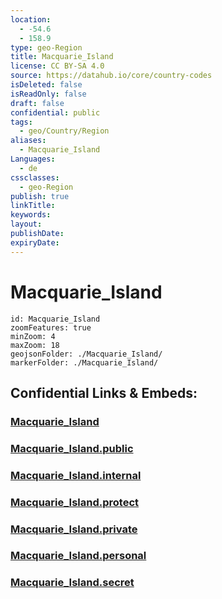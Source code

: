 ```yaml
---
location:
  - -54.6
  - 158.9
type: geo-Region
title: Macquarie_Island
license: CC BY-SA 4.0
source: https://datahub.io/core/country-codes
isDeleted: false
isReadOnly: false
draft: false
confidential: public
tags:
  - geo/Country/Region
aliases:
  - Macquarie_Island
Languages:
  - de
cssclasses:
  - geo-Region
publish: true
linkTitle:
keywords:
layout:
publishDate:
expiryDate:
---
```


# Macquarie_Island

```leaflet
id: Macquarie_Island
zoomFeatures: true 
minZoom: 4 
maxZoom: 18
geojsonFolder: ./Macquarie_Island/
markerFolder: ./Macquarie_Island/
```


## Confidential Links & Embeds: 

### [Macquarie_Island](/_Standards/Earth/Continent/Australasia/Australia/Counties/Macquarie_Island.md) 

### [Macquarie_Island.public](/_public/Earth/Continent/Australasia/Australia/Counties/Macquarie_Island.public.md) 

### [Macquarie_Island.internal](/_internal/Earth/Continent/Australasia/Australia/Counties/Macquarie_Island.internal.md) 

### [Macquarie_Island.protect](/_protect/Earth/Continent/Australasia/Australia/Counties/Macquarie_Island.protect.md) 

### [Macquarie_Island.private](/_private/Earth/Continent/Australasia/Australia/Counties/Macquarie_Island.private.md) 

### [Macquarie_Island.personal](/_personal/Earth/Continent/Australasia/Australia/Counties/Macquarie_Island.personal.md) 

### [Macquarie_Island.secret](/_secret/Earth/Continent/Australasia/Australia/Counties/Macquarie_Island.secret.md)

